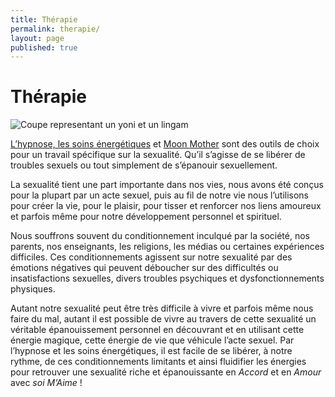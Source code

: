 ```yaml
---
title: Thérapie
permalink: therapie/
layout: page
published: true
---
```


# Thérapie

![Coupe representant un yoni et un lingam](../images/coupe-yoni-lingam.jpg)

[L’hypnose, les soins énergétiques](https://laetitia-stucki.ch/) et [Moon Mother](https://sacree-sexualite.org/moon-mother/) sont des outils de choix pour un travail spécifique sur la sexualité. Qu’il s’agisse de se libérer de troubles sexuels ou tout simplement de s’épanouir sexuellement.

La sexualité tient une part importante dans nos vies, nous avons été conçus pour la plupart par un acte sexuel, puis au fil de notre vie nous l’utilisons pour créer la vie, pour le plaisir, pour tisser et renforcer nos liens amoureux et parfois même pour notre développement personnel et spirituel.

Nous souffrons souvent du conditionnement inculqué par la société, nos parents, nos enseignants, les religions, les médias ou certaines expériences difficiles. Ces conditionnements agissent sur notre sexualité par des émotions négatives qui peuvent déboucher sur des difficultés ou insatisfactions sexuelles, divers troubles psychiques et dysfonctionnements physiques.

Autant notre sexualité peut être très difficile à vivre et parfois même nous faire du mal, autant il est possible de vivre au travers de cette sexualité un véritable épanouissement personnel en découvrant et en utilisant cette énergie magique, cette énergie de vie que véhicule l’acte sexuel. Par l’hypnose et les soins énergétiques, il est facile de se libérer, à notre rythme, de ces conditionnements limitants et ainsi fluidifier les énergies pour retrouver une sexualité riche et épanouissante en *Accord* et en *Amour* avec *soi M’Aime* !
